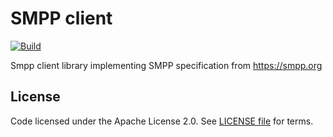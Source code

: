 # SMPP client

[![Build](https://github.com/telenordigital/sms-smpp/actions/workflows/build.yml/badge.svg)](https://github.com/telenordigital/sms-smpp/actions/workflows/build.yml)

Smpp client library implementing SMPP specification from https://smpp.org

## License

Code licensed under the Apache License 2.0. See [LICENSE file](https://github.com/telenordigital/sms-smpp/blob/master/LICENSE) for terms.
